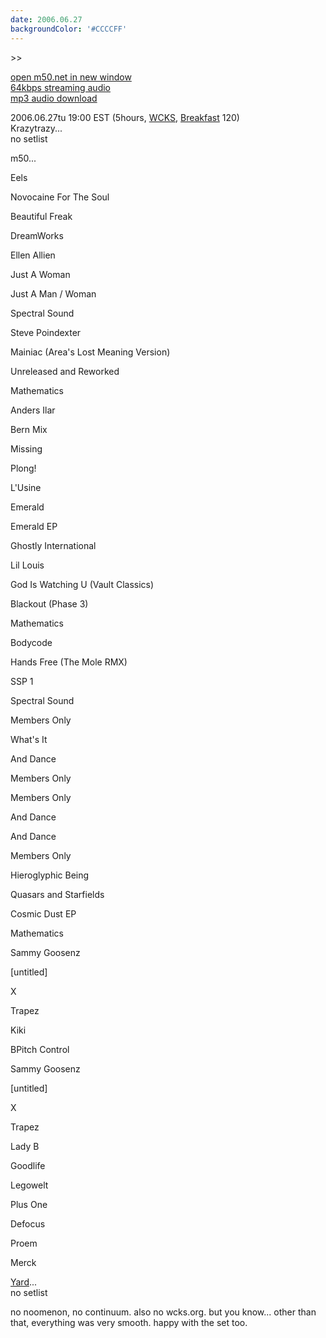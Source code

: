 ```yaml
---
date: 2006.06.27
backgroundColor: '#CCCCFF'
---
```


\>>

[open m50.net in new window  
](http://m50.net/)[64kbps streaming audio](http://m50.net/streamed/2006.06.27\(64\).ra)  
[mp3 audio download](http://m50.net/streamed/2006.06.27\(64\).mp3)

2006.06.27tu 19:00 EST (5hours, [WCKS](http://www.wcks.org/), [Breakfast](http://breakfast.wcks.org/) 120)  
Krazytrazy...  
no setlist  

m50...  

Eels

Novocaine For The Soul

Beautiful Freak

DreamWorks

Ellen Allien

Just A Woman

Just A Man / Woman

Spectral Sound

Steve Poindexter

Mainiac (Area's Lost Meaning Version)

Unreleased and Reworked

Mathematics

Anders Ilar

Bern Mix

Missing

Plong!

L'Usine

Emerald

Emerald EP

Ghostly International

Lil Louis

God Is Watching U (Vault Classics)

Blackout (Phase 3)

Mathematics

Bodycode

Hands Free (The Mole RMX)

SSP 1

Spectral Sound

Members Only

What's It

And Dance

Members Only

Members Only

And Dance

And Dance

Members Only

Hieroglyphic Being

Quasars and Starfields

Cosmic Dust EP

Mathematics

Sammy Goosenz

\[untitled\]

X

Trapez

Kiki

BPitch Control

Sammy Goosenz

\[untitled\]

X

Trapez

Lady B

Goodlife

Legowelt

Plus One

Defocus

Proem

Merck


[Yard](http://www.yardrec.com/)...  
no setlist  

no noomenon, no continuum. also no wcks.org. but you know... other than that, everything was very smooth. happy with the set too.